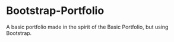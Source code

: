 # Bootstrap-Portfolio

A basic portfolio made in the spirit of the Basic Portfolio, but using Bootstrap.
